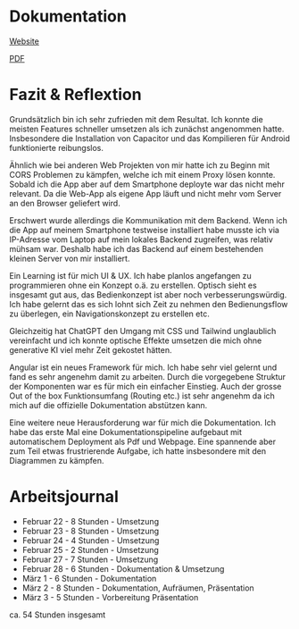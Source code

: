 # Dokumentation

[Website](https://ostaubzug.github.io/LudditeFocusLauncher/)

[PDF](https://github.com/ostaubzug/LudditeFocusLauncher/blob/gh-pages/ebook.pdf)

# Fazit & Reflextion
Grundsätzlich bin ich sehr zufrieden mit dem Resultat. Ich konnte die meisten Features schneller umsetzen als ich zunächst angenommen hatte. Insbesondere die Installation von Capacitor und das Kompilieren für Android funktionierte reibungslos.

Ähnlich wie bei anderen Web Projekten von mir hatte ich zu Beginn mit CORS Problemen zu kämpfen, welche ich mit einem Proxy lösen konnte. Sobald ich die App aber auf dem Smartphone deployte war das nicht mehr relevant. Da die Web-App als eigene App läuft und nicht mehr vom Server an den Browser geliefert wird.

Erschwert wurde allerdings die Kommunikation mit dem Backend. Wenn ich die App auf meinem Smartphone testweise installiert habe musste ich via IP-Adresse vom Laptop auf mein lokales Backend zugreifen, was relativ mühsam war. Deshalb habe ich das Backend auf einem bestehenden kleinen Server von mir installiert.

Ein Learning ist für mich UI & UX. Ich habe planlos angefangen zu programmieren ohne ein Konzept o.ä. zu erstellen. Optisch sieht es insgesamt gut aus, das Bedienkonzept ist aber noch verbesserungswürdig. Ich habe gelernt das es sich lohnt sich Zeit zu nehmen den Bedienungsflow zu überlegen, ein Navigationskonzept zu erstellen etc.

Gleichzeitig hat ChatGPT den Umgang mit CSS und Tailwind unglaublich vereinfacht und ich konnte optische Effekte umsetzen die mich ohne generative KI viel mehr Zeit gekostet hätten.

Angular ist ein neues Framework für mich. Ich habe sehr viel gelernt und fand es sehr angenehm damit zu arbeiten. Durch die vorgegebene Struktur der Komponenten war es für mich ein einfacher Einstieg. Auch der grosse Out of the box Funktionsumfang (Routing etc.) ist sehr angenehm da ich mich auf die offizielle Dokumentation abstützen kann.

Eine weitere neue Herausforderung war für mich die Dokumentation. Ich habe das erste Mal eine Dokumentationspipeline aufgebaut mit automatischem Deployment als Pdf und Webpage. Eine spannende aber zum Teil etwas frustrierende Aufgabe, ich hatte insbesondere mit den Diagrammen zu kämpfen.

# Arbeitsjournal

- Februar 22 - 8 Stunden - Umsetzung
- Februar 23 - 8 Stunden - Umsetzung
- Februar 24 - 4 Stunden - Umsetzung
- Februar 25 - 2 Stunden - Umsetzung
- Februar 27 - 7 Stunden - Umsetzung
- Februar 28 - 6 Stunden - Dokumentation & Umsetzung
- März 1 - 6 Stunden - Dokumentation
- März 2 - 8 Stunden - Dokumentation, Aufräumen, Präsentation
- März 3 - 5 Stunden - Vorbereitung Präsentation

ca. 54 Stunden insgesamt
